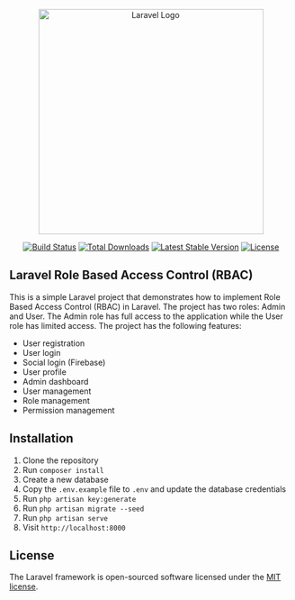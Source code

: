 <p align="center"><a href="https://laravel.com" target="_blank"><img src="https://raw.githubusercontent.com/laravel/art/master/logo-lockup/5%20SVG/2%20CMYK/1%20Full%20Color/laravel-logolockup-cmyk-red.svg" width="400" alt="Laravel Logo"></a></p>

<p align="center">
<a href="https://github.com/laravel/framework/actions"><img src="https://github.com/laravel/framework/workflows/tests/badge.svg" alt="Build Status"></a>
<a href="https://packagist.org/packages/laravel/framework"><img src="https://img.shields.io/packagist/dt/laravel/framework" alt="Total Downloads"></a>
<a href="https://packagist.org/packages/laravel/framework"><img src="https://img.shields.io/packagist/v/laravel/framework" alt="Latest Stable Version"></a>
<a href="https://packagist.org/packages/laravel/framework"><img src="https://img.shields.io/packagist/l/laravel/framework" alt="License"></a>
</p>

## Laravel Role Based Access Control (RBAC)

This is a simple Laravel project that demonstrates how to implement Role Based Access Control (RBAC) in Laravel. The project has two roles: Admin and User. The Admin role has full access to the application while the User role has limited access. The project has the following features:

- User registration
- User login
- Social login (Firebase)
- User profile
- Admin dashboard
- User management
- Role management
- Permission management

## Installation

1. Clone the repository
2. Run `composer install`
3. Create a new database
4. Copy the `.env.example` file to `.env` and update the database credentials
5. Run `php artisan key:generate`
6. Run `php artisan migrate --seed`
7. Run `php artisan serve`
8. Visit `http://localhost:8000`

## License

The Laravel framework is open-sourced software licensed under the [MIT license](https://opensource.org/licenses/MIT).
```
